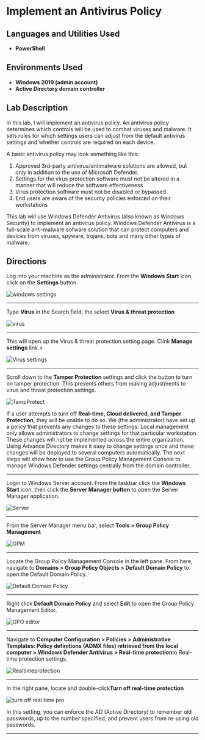 
<h1>Implement an Antivirus Policy</h1>

<h2>Languages and Utilities Used</h2>

- <b>PowerShell</b> 

<h2>Environments Used</h2>

- <b>Windows 2019 (admin account)</b> 
- <b>Active Directory domain controller</b> 


<h2>Lab Description</h2>
  <p>In this lab, I will implement an antivirus policy. An antivirus policy determines which controls will be used to combat viruses and malware. It sets rules for which settings users can adjust from the default antivirus settings and whether controls are required on each device. </p>
  
  <p>A basic antivirus policy may look something like this:
    <ol>
       <li>Approved 3rd-party antivirus/antimalware solutions are allowed, but only in addition to the use of Microsoft Defender.</li>
       <li>Settings for the virus protection software must not be altered in a manner that will reduce the software effectiveness</li>
       <li>Virus protection software must not be disabled or bypassed</li>
       <li>End users are aware of the security policies enforced on their workstations</li>
    </ol>
    </hr>
<p>This lab will use Windows Defender Antivirus (also known as Windows Security) to implement an antivirus policy. Windows Defender Antivirus is a full-scale anti-malware sofware solution that can protect computers and devices from viruses, spyware, trojans, bots and many other types of malware. 
  <h2>Directions</h2>
    <p>Log into your machine as the administrator. From the <b>Windows Start</b> icon, click on the <b>Settings</b> button.</p>
    
![windows settings](https://user-images.githubusercontent.com/107451613/178303658-171cfec8-b55f-4378-add5-e7448a08997d.png)

<hr>

 <p>Type <b>Virus</b> in the Search field, the select <b>Virus & threat protection</b></p>

![virus](https://user-images.githubusercontent.com/107451613/178304082-9ea6a2ab-5051-413b-9753-01b850eb4dc2.png)

<hr>

<p>This will open up the Virus & threat protection setting page. Clink <b>Manage settings</b> link.<</p>

![Virus settings](https://user-images.githubusercontent.com/107451613/178304651-19354084-c36d-4f4a-8075-84be4dedbc49.png)

<hr>

<p>Scroll down to the <b>Tamper Protection</b> settings and click the button to turn on tamper protection. This prevents others from making adjustments to virus and threat protection settings. <p>

![TampProtect](https://user-images.githubusercontent.com/107451613/178309980-b91b74a4-6e8e-4366-b49a-c8edfcbd4529.PNG)
  
If a user attempts to turn off <b>Real-time, Cloud delivered, and Tamper Protection</b>, they will be unable to do so. We (the administrator) have set up a policy that prevents any changes to these settings. Local management only allows administrators to change settings for that particular workstation. These changes will not be implemented across the entire organization. Using Advance Directory makes it easy to change settings once and these changes will be deployed to several computers automatically. The next steps will show how to use the Group Policy Management Console to manage Windows Defender settings centrally from the domain controller. </p>

<hr>

<p>Login to Windows Server account. From the taskbar click the <b>Windows Start</b> icon, then click the <b>Server Manager button</b> to open the Server Manager application.<p>

![Server](https://user-images.githubusercontent.com/107451613/178322369-0a93d98d-8eed-4c31-a98d-50abdf27c522.PNG)
  
<hr>
  
<p>From the Server Manager menu bar, select <b>Tools > Group Policy Management</b></p>

![GPM](https://user-images.githubusercontent.com/107451613/178326022-49902a75-444d-4866-81dc-49d0e55ea97f.PNG)

<hr>
<p>Locate the Group Policy Management Console in the left pane. From here, navigate to <b><Forest > Domains > Group Policy Objects > Default Domain Policy</b> to open the Default Domain Policy.</p>

![Default Domain Policy](https://user-images.githubusercontent.com/107451613/178328663-0db95780-d75c-42f7-bbbd-341e19ebd2f8.png)

<hr>

<p>Right click <b>Default Domain Policy</b> and select <b>Edit</b> to open the Group Policy Management Editor. 
  
 ![GPO editor](https://user-images.githubusercontent.com/107451613/178329398-e33dcb1a-1cfe-47e7-8163-9d33bf8f382d.png)
  
 <hr>

<p>Navigate to <b>Computer Configuration > Policies > Administrative Templates: Policy definitions (ADMX files) retrieved from the local computer > Windows Defender Antivirus > Real-time protection</b>to Real-time protection settings. 
  
![Realtimeprotection](https://user-images.githubusercontent.com/107451613/178332368-0bc9234e-015c-482d-8682-befbbfeae4c6.png)
  
 <hr>
 
<p>In the right pane, locate and double-click<b>Turn off real-time protection</b>

  
![turn off real time pro](https://user-images.githubusercontent.com/107451613/178333146-173ed2c5-170f-422e-a9c2-aa313b1dfaef.png)
  
 <p>In this setting, you can enforce the AD (Active Directory) to remember old passwords, up to the number specified, and prevent users from re-using old passwords.
 
<hr>
